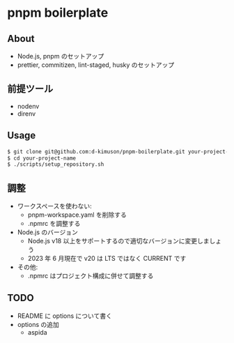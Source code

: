 # pnpm boilerplate

## About

- Node.js, pnpm のセットアップ
- prettier, commitizen, lint-staged, husky のセットアップ

## 前提ツール

- nodenv
- direnv

## Usage

```bash
$ git clone git@github.com:d-kimuson/pnpm-boilerplate.git your-project-name
$ cd your-project-name
$ ./scripts/setup_repository.sh
```

## 調整

- ワークスペースを使わない:
  - pnpm-workspace.yaml を削除する
  - .npmrc を調整する
- Node.js のバージョン
  - Node.js v18 以上をサポートするので適切なバージョンに変更しましょう
  - 2023 年 6 月現在で v20 は LTS ではなく CURRENT です
- その他:
  - .npmrc はプロジェクト構成に併せて調整する

## TODO

- README に options について書く
- options の追加
  - aspida
